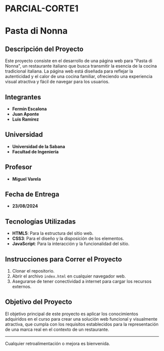 # PARCIAL-CORTE1
# Pasta di Nonna

## Descripción del Proyecto

Este proyecto consiste en el desarrollo de una página web para "Pasta di Nonna", un restaurante italiano que busca transmitir la esencia de la cocina tradicional italiana. La página web está diseñada para reflejar la autenticidad y el calor de una cocina familiar, ofreciendo una experiencia visual atractiva y fácil de navegar para los usuarios.

## Integrantes

- **Fermin Escalona**
- **Juan Aponte**
- **Luis Ramirez**

## Universidad

- **Universidad de la Sabana**
- **Facultad de Ingeniería**

## Profesor

- **Miguel Varela**

## Fecha de Entrega

- **23/08/2024**

## Tecnologías Utilizadas

- **HTML5**: Para la estructura del sitio web.
- **CSS3**: Para el diseño y la disposición de los elementos.
- **JavaScript**: Para la interacción y la funcionalidad del sitio.

## Instrucciones para Correr el Proyecto

1. Clonar el repositorio.
2. Abrir el archivo `index.html` en cualquier navegador web.
3. Asegurarse de tener conectividad a internet para cargar los recursos externos.

## Objetivo del Proyecto

El objetivo principal de este proyecto es aplicar los conocimientos adquiridos en el curso para crear una solución web funcional y visualmente atractiva, que cumpla con los requisitos establecidos para la representación de una marca real en el contexto de un restaurante.

---

Cualquier retroalimentación o mejora es bienvenida.